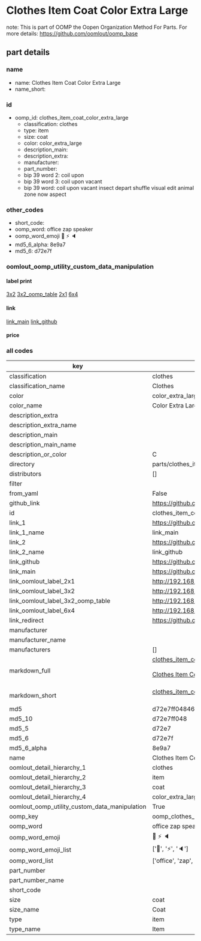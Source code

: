 # Clothes Item Coat Color Extra Large  

note: This is part of OOMP the Oopen Organization Method For Parts. For more details: https://github.com/oomlout/oomp_base

##  part details
  







### name
* name: Clothes Item Coat Color Extra Large
* name_short: 
### id
* oomp_id: clothes_item_coat_color_extra_large
  * classification: clothes
  * type: item
  * size: coat
  * color: color_extra_large
  * description_main: 
  * description_extra: 
  * manufacturer: 
  * part_number: 
  * bip 39 word 2: coil upon
  * bip 39 word 3: coil upon vacant
  * bip 39 word: coil upon vacant insect depart shuffle visual edit animal zone now aspect

### other_codes
* short_code: 
* oomp_word: office zap speaker
* oomp_word_emoji :office: :zap: :speaker:
* md5_6_alpha: 8e9a7
* md5_6: d72e7f






### oomlout_oomp_utility_custom_data_manipulation
#### label print
[3x2](http://192.168.1.245:1112/?label=oomp%208e9a7)
[3x2_oomp_table](http://192.168.1.108:1112/?label=oomp%208e9a7)
[2x1](http://192.168.1.242:1112/?label=oomp%208e9a7)
[6x4](http://192.168.1.55:1112/?label=oomp%208e9a7)    

#### link

[link_main](https://github.com/oomlout/oomlout_oomp_version_1_messy/tree/main/parts/clothes_item_coat_color_extra_large) [link_github](https://github.com/oomlout/oomlout_oomp_version_1_messy/tree/main/parts/clothes_item_coat_color_extra_large)                             

#### price







### all codes 
| key | value |  
| --- | --- |  
| classification | clothes |  
| classification_name | Clothes |  
| color | color_extra_large |  
| color_name | Color Extra Large |  
| description_extra |  |  
| description_extra_name |  |  
| description_main |  |  
| description_main_name |  |  
| description_or_color | C  |  
| directory | parts/clothes_item_coat_color_extra_large |  
| distributors | [] |  
| filter |  |  
| from_yaml | False |  
| github_link | https://github.com/oomlout/oomlout_oomp_part_src/tree/main/parts/clothes_item_coat_color_extra_large |  
| id | clothes_item_coat_color_extra_large |  
| link_1 | https://github.com/oomlout/oomlout_oomp_version_1_messy/tree/main/parts/clothes_item_coat_color_extra_large |  
| link_1_name | link_main |  
| link_2 | https://github.com/oomlout/oomlout_oomp_version_1_messy/tree/main/parts/clothes_item_coat_color_extra_large |  
| link_2_name | link_github |  
| link_github | https://github.com/oomlout/oomlout_oomp_version_1_messy/tree/main/parts/clothes_item_coat_color_extra_large |  
| link_main | https://github.com/oomlout/oomlout_oomp_version_1_messy/tree/main/parts/clothes_item_coat_color_extra_large |  
| link_oomlout_label_2x1 | http://192.168.1.242:1112/?label=oomp%208e9a7 |  
| link_oomlout_label_3x2 | http://192.168.1.245:1112/?label=oomp%208e9a7 |  
| link_oomlout_label_3x2_oomp_table | http://192.168.1.108:1112/?label=oomp%208e9a7 |  
| link_oomlout_label_6x4 | http://192.168.1.55:1112/?label=oomp%208e9a7 |  
| link_redirect | https://github.com/oomlout/oomlout_oomp_version_1_messy/tree/main/parts/clothes_item_coat_color_extra_large |  
| manufacturer |  |  
| manufacturer_name |  |  
| manufacturers | [] |  
| markdown_full | [clothes_item_coat_color_extra_large](none)<br>[](none)<br>[Clothes Item Coat Color Extra Large](none)<br><br> |  
| markdown_short | [clothes_item_coat_color_extra_large](none)<br><br> |  
| md5 | d72e7ff048467e9f1d9d6751e0fbb96a |  
| md5_10 | d72e7ff048 |  
| md5_5 | d72e7 |  
| md5_6 | d72e7f |  
| md5_6_alpha | 8e9a7 |  
| name | Clothes Item Coat Color Extra Large |  
| oomlout_detail_hierarchy_1 | clothes |  
| oomlout_detail_hierarchy_2 | item |  
| oomlout_detail_hierarchy_3 | coat |  
| oomlout_detail_hierarchy_4 | color_extra_large |  
| oomlout_oomp_utility_custom_data_manipulation | True |  
| oomp_key | oomp_clothes_item_coat_color_extra_large |  
| oomp_word | office zap speaker |  
| oomp_word_emoji | :office: :zap: :speaker: |  
| oomp_word_emoji_list | [':office:', ':zap:', ':speaker:'] |  
| oomp_word_list | ['office', 'zap', 'speaker'] |  
| part_number |  |  
| part_number_name |  |  
| short_code |  |  
| size | coat |  
| size_name | Coat |  
| type | item |  
| type_name | Item |  
